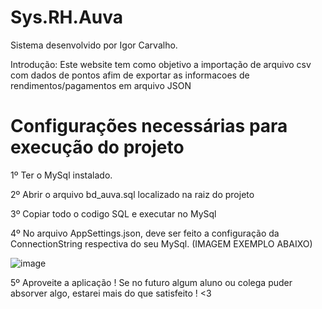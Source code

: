# Sys.RH.Auva



Sistema desenvolvido por Igor Carvalho.


Introdução:
Este website tem como objetivo a importação de arquivo csv com dados de pontos afim de exportar as informacoes de rendimentos/pagamentos em arquivo JSON

# Configurações necessárias para execução do projeto

1º Ter o MySql instalado.

2º Abrir o arquivo bd_auva.sql localizado na raiz do projeto

3º Copiar todo o codigo SQL e executar no MySql

4º No arquivo AppSettings.json, deve ser feito a configuração da ConnectionString respectiva do seu MySql. (IMAGEM EXEMPLO ABAIXO)

![image](https://github.com/valento45/sys-rh/assets/54119744/117ba18f-3f93-44b9-b349-a4e88bf072c7)

5º Aproveite a aplicação ! Se no futuro algum aluno ou colega puder absorver algo, estarei mais do que satisfeito ! <3 
